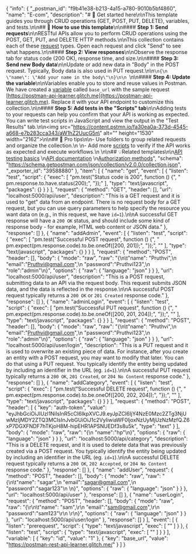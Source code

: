 {
	"info": {
		"_postman_id": "f9b41e38-b213-4a15-a780-9010b5bf4860",
		"name": "E-com",
		"description": "# 🚀 Get started here\n\nThis template guides you through CRUD operations (GET, POST, PUT, DELETE), variables, and tests.\n\n## 🔖 **How to use this template**\n\n#### **Step 1: Send requests**\n\nRESTful APIs allow you to perform CRUD operations using the POST, GET, PUT, and DELETE HTTP methods.\n\nThis collection contains each of these [request](https://learning.postman.com/docs/sending-requests/requests/) types. Open each request and click \"Send\" to see what happens.\n\n#### **Step 2: View responses**\n\nObserve the response tab for status code (200 OK), response time, and size.\n\n#### **Step 3: Send new Body data**\n\nUpdate or add new data in \"Body\" in the POST request. Typically, Body data is also used in PUT request.\n\n```\n{\n    \"name\": \"Add your name in the body\"\n}\n\n ```\n\n#### **Step 4: Update the variable**\n\nVariables enable you to store and reuse values in Postman. We have created a [variable](https://learning.postman.com/docs/sending-requests/variables/) called `base_url` with the sample request [https://postman-api-learner.glitch.me](https://postman-api-learner.glitch.me). Replace it with your API endpoint to customize this collection.\n\n#### **Step 5: Add tests in the \"Scripts\" tab**\n\nAdding tests to your requests can help you confirm that your API is working as expected. You can write test scripts in JavaScript and view the output in the \"Test Results\" tab.\n\n<img src=\"https://content.pstmn.io/fa30ea0a-373d-4545-a668-e7b283cca343/aW1hZ2UucG5n\" alt=\"\" height=\"1530\" width=\"2162\">\n\n## 💪 Pro tips\n\n- Use folders to group related requests and organize the collection.\n    \n- Add more [scripts](https://learning.postman.com/docs/writing-scripts/intro-to-scripts/) to verify if the API works as expected and execute workflows.\n    \n\n## 💡Related templates\n\n[API testing basics](https://go.postman.co/redirect/workspace?type=personal&collectionTemplateId=e9a37a28-055b-49cd-8c7e-97494a21eb54&sourceTemplateId=ddb19591-3097-41cf-82af-c84273e56719)  \n[API documentation](https://go.postman.co/redirect/workspace?type=personal&collectionTemplateId=e9c28f47-1253-44af-a2f3-20dce4da1f18&sourceTemplateId=ddb19591-3097-41cf-82af-c84273e56719)  \n[Authorization methods](https://go.postman.co/redirect/workspace?type=personal&collectionTemplateId=31a9a6ed-4cdf-4ced-984c-d12c9aec1c27&sourceTemplateId=ddb19591-3097-41cf-82af-c84273e56719)",
		"schema": "https://schema.getpostman.com/json/collection/v2.0.0/collection.json",
		"_exporter_id": "39588880"
	},
	"item": [
		{
			"name": "get",
			"event": [
				{
					"listen": "test",
					"script": {
						"exec": [
							"pm.test(\"Status code is 200\", function () {",
							"    pm.response.to.have.status(200);",
							"});"
						],
						"type": "text/javascript",
						"packages": {}
					}
				}
			],
			"request": {
				"method": "GET",
				"header": [],
				"url": "localhost:5000/api/user",
				"description": "This is a GET request and it is used to \"get\" data from an endpoint. There is no request body for a GET request, but you can use query parameters to help specify the resource you want data on (e.g., in this request, we have `id=1`).\n\nA successful GET response will have a `200 OK` status, and should include some kind of response body - for example, HTML web content or JSON data."
			},
			"response": []
		},
		{
			"name": "addAdmin",
			"event": [
				{
					"listen": "test",
					"script": {
						"exec": [
							"pm.test(\"Successful POST request\", function () {",
							"    pm.expect(pm.response.code).to.be.oneOf([200, 201]);",
							"});",
							""
						],
						"type": "text/javascript",
						"packages": {}
					}
				}
			],
			"request": {
				"method": "POST",
				"header": [],
				"body": {
					"mode": "raw",
					"raw": "{\n\t\"name\": \"Pruthvi\",\n    \"email\":\"Pruthvi@gmail.com\",\n    \"password\":\"Pruthvi123\",\n    \"role\":\"admin\"\n}",
					"options": {
						"raw": {
							"language": "json"
						}
					}
				},
				"url": "localhost:5000/api/user",
				"description": "This is a POST request, submitting data to an API via the request body. This request submits JSON data, and the data is reflected in the response.\n\nA successful POST request typically returns a `200 OK` or `201 Created` response code."
			},
			"response": []
		},
		{
			"name": "adminLogin",
			"event": [
				{
					"listen": "test",
					"script": {
						"exec": [
							"pm.test(\"Successful PUT request\", function () {",
							"    pm.expect(pm.response.code).to.be.oneOf([200, 201, 204]);",
							"});",
							""
						],
						"type": "text/javascript",
						"packages": {}
					}
				}
			],
			"request": {
				"method": "POST",
				"header": [],
				"body": {
					"mode": "raw",
					"raw": "{\n\t\"name\": \"Pruthvi\",\n    \"email\":\"Pruthvi@gmail.com\",\n    \"password\":\"Pruthvi123\",\n    \"role\":\"admin\"\n}",
					"options": {
						"raw": {
							"language": "json"
						}
					}
				},
				"url": "localhost:5000/api/user/login",
				"description": "This is a PUT request and it is used to overwrite an existing piece of data. For instance, after you create an entity with a POST request, you may want to modify that later. You can do that using a PUT request. You typically identify the entity being updated by including an identifier in the URL (eg. `id=1`).\n\nA successful PUT request typically returns a `200 OK`, `201 Created`, or `204 No Content` response code."
			},
			"response": []
		},
		{
			"name": "addCategory",
			"event": [
				{
					"listen": "test",
					"script": {
						"exec": [
							"pm.test(\"Successful DELETE request\", function () {",
							"    pm.expect(pm.response.code).to.be.oneOf([200, 202, 204]);",
							"});",
							""
						],
						"type": "text/javascript",
						"packages": {}
					}
				}
			],
			"request": {
				"method": "POST",
				"header": [
					{
						"key": "auth-token",
						"value": "eyJhbGciOiJIUzI1NiIsInR5cCI6IkpXVCJ9.eyJpZCI6IjY4NzE0Mzc2ZTg3NjUwMzljMDY2ZTQ3MCIsInJvbGUiOiJ1c2VyIiwiaWF0IjoxNzUyMjUzNzMzfQ.Z6xP7DGXFNDF7hTKjoH8M-hipEHR1APSNUEDf3s8u5k",
						"type": "text"
					}
				],
				"body": {
					"mode": "raw",
					"raw": "{\n    \"name\":\"hp\"\n}",
					"options": {
						"raw": {
							"language": "json"
						}
					}
				},
				"url": "localhost:5000/api/category",
				"description": "This is a DELETE request, and it is used to delete data that was previously created via a POST request. You typically identify the entity being updated by including an identifier in the URL (eg. `id=1`).\n\nA successful DELETE request typically returns a `200 OK`, `202 Accepted`, or `204 No Content` response code."
			},
			"response": []
		},
		{
			"name": "addUser",
			"request": {
				"method": "POST",
				"header": [],
				"body": {
					"mode": "raw",
					"raw": "{\n\t\"name\": \"sagar\",\n    \"email\":\"sagar@gmail.com\",\n    \"password\":\"sagar123\"\n    \n}",
					"options": {
						"raw": {
							"language": "json"
						}
					}
				},
				"url": "localhost:5000/api/user"
			},
			"response": []
		},
		{
			"name": "userLogin",
			"request": {
				"method": "POST",
				"header": [],
				"body": {
					"mode": "raw",
					"raw": "{\r\n\t\"name\": \"sam\",\r\n    \"email\":\"sam@gmail.com\",\r\n    \"password\":\"sam123\"\r\n    \r\n}",
					"options": {
						"raw": {
							"language": "json"
						}
					}
				},
				"url": "localhost:5000/api/user/login"
			},
			"response": []
		}
	],
	"event": [
		{
			"listen": "prerequest",
			"script": {
				"type": "text/javascript",
				"exec": [
					""
				]
			}
		},
		{
			"listen": "test",
			"script": {
				"type": "text/javascript",
				"exec": [
					""
				]
			}
		}
	],
	"variable": [
		{
			"key": "id",
			"value": "1"
		},
		{
			"key": "base_url",
			"value": "https://postman-rest-api-learner.glitch.me/"
		}
	]
}
